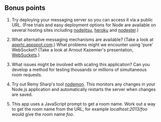 ## Bonus points

1. Try deploying your messaging server so you can access it via a public URL. (Free trials and easy deployment options for Node are available on several hosting sites including [nodejitsu](http://www.nodejitsu.com), [heroku](http://www.heroku.com) and [nodester](http://www.nodester.com).)

2. What alternative messaging mechanisms are available? (Take a look at [apprtc.appspot.com](http://apprtc.appspot.com).) What problems might we encounter using 'pure' WebSocket? (Take a look at Arnout Kazemier's presentation, [WebSuckets](https://speakerdeck.com/3rdeden/websuckets).)

3. What issues might be involved with scaling this application? Can you develop a method for testing thousands or millions of simultaneous room requests.

4. Try out Remy Sharp's tool [nodemon](https://github.com/remy/nodemon). This monitors any changes in your Node.js application and automatically restarts the server when changes are saved.

5. This app uses a JavaScript prompt to get a room name. Work out a way to get the room name from the URL, for example _localhost:2013/foo_ would give the room name _foo_.